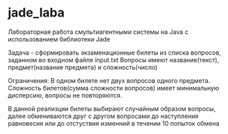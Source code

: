 # jade_laba
Лабораторная работа смультиагентными системы на Java с использованием библиотеки Jade

Задача - сформировать экзаменационные билеты из списка вопросов, заданном во входном файле input.txt
Вопросы имеют название(текст), предмет(название предмета) и сложность(число)

Ограничения: В одном билете нет двух вопросов одного предмета. Сложность билетов(сумма сложности вопросов) имеет минимальную дисперсию, вопросы не повторяются.

В данной реализции билеты выбирают случайным образом вопросы, далее обмениваются друг с другом вопросами до наступления равновесия или до отстуствия изменний в течении 10 попыток обмена
